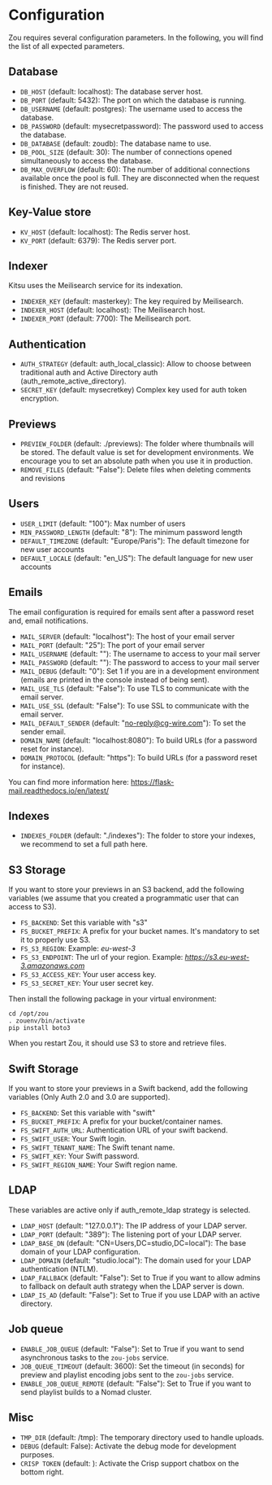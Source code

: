 # Configuration

Zou requires several configuration parameters. In the following, you will find
the list of all expected parameters.

## Database

* `DB_HOST` (default: localhost): The database server host.
* `DB_PORT` (default: 5432): The port on which the database is running.
* `DB_USERNAME` (default: postgres): The username used to access the database.
* `DB_PASSWORD` (default: mysecretpassword): The password used to access the
  database.
* `DB_DATABASE` (default: zoudb): The database name to use.
* `DB_POOL_SIZE` (default: 30): The number of connections opened simultaneously 
  to access the database.
* `DB_MAX_OVERFLOW` (default: 60): The number of additional connections available 
  once the pool is full. They are disconnected when the request is finished. They
  are not reused.

## Key-Value store

* `KV_HOST` (default: localhost): The Redis server host.
* `KV_PORT` (default: 6379): The Redis server port.

## Indexer

Kitsu uses the Meilisearch service for its indexation.

* `INDEXER_KEY` (default: masterkey): The key required by Meilisearch.
* `INDEXER_HOST` (default: localhost): The Meilisearch host.
* `INDEXER_PORT` (default: 7700): The Meilisearch port.

## Authentication

* `AUTH_STRATEGY` (default: auth\_local\_classic): Allow to choose between
traditional auth and Active Directory auth (auth\_remote\_active\_directory).
* `SECRET_KEY` (default: mysecretkey) Complex key used for auth token encryption.

## Previews

* `PREVIEW_FOLDER` (default: ./previews): The folder where
  thumbnails will be stored. The default value is set for development
  environments. We encourage you to set an absolute path when you use it in
  production.
* `REMOVE_FILES` (default: "False"): Delete files when deleting comments and revisions

## Users

* `USER_LIMIT` (default: "100"): Max number of users
* `MIN_PASSWORD_LENGTH` (default: "8"): The minimum password length
* `DEFAULT_TIMEZONE` (default: "Europe/Paris"): The default timezone for new user accounts
* `DEFAULT_LOCALE` (default: "en_US"): The default language for new user accounts

## Emails

The email configuration is required for emails sent after a password reset and,
email notifications.

* `MAIL_SERVER` (default: "localhost"): The host of your email server
* `MAIL_PORT` (default: "25"): The port of your email server
* `MAIL_USERNAME` (default: ""): The username to access to your mail server
* `MAIL_PASSWORD` (default: ""): The password to access to your mail server
* `MAIL_DEBUG` (default: "0"): Set 1 if you are in a development environment
  (emails are printed in the console instead of being sent).
* `MAIL_USE_TLS` (default: "False"): To use TLS to communicate with the email
  server.
* `MAIL_USE_SSL` (default: "False"): To use SSL to communicate with the email
  server.
* `MAIL_DEFAULT_SENDER` (default: "no-reply@cg-wire.com"): To set the sender
  email.
* `DOMAIN_NAME` (default: "localhost:8080"): To build URLs (for a password reset
  for instance).
* `DOMAIN_PROTOCOL` (default: "https"): To build URLs (for a password reset
  for instance).

You can find more information here:
https://flask-mail.readthedocs.io/en/latest/

## Indexes

* `INDEXES_FOLDER` (default: "./indexes"): The folder to store your indexes, we
  recommend to set a full path here.


## S3 Storage

If you want to store your previews in an S3 backend, add the following
variables (we assume that you created a programmatic user that can access
to S3).

* `FS_BACKEND`: Set this variable with "s3"
* `FS_BUCKET_PREFIX`: A prefix for your bucket names. It's mandatory to 
   set it to properly use S3.
* `FS_S3_REGION`: Example: *eu-west-3*
* `FS_S3_ENDPOINT`: The url of your region. 
   Example: *https://s3.eu-west-3.amazonaws.com*
* `FS_S3_ACCESS_KEY`: Your user access key.
* `FS_S3_SECRET_KEY`: Your user secret key.

Then install the following package in your virtual environment:

```
cd /opt/zou
. zouenv/bin/activate
pip install boto3
```

When you restart Zou, it should use S3 to store and retrieve files.

## Swift Storage

If you want to store your previews in a Swift backend, add the following
variables (Only Auth 2.0 and 3.0 are supported).

* `FS_BACKEND`: Set this variable with "swift"
* `FS_BUCKET_PREFIX`: A prefix for your bucket/container names.
* `FS_SWIFT_AUTH_URL`: Authentication URL of your swift backend.
* `FS_SWIFT_USER`: Your Swift login.
* `FS_SWIFT_TENANT_NAME`: The Swift tenant name.
* `FS_SWIFT_KEY`: Your Swift password.
* `FS_SWIFT_REGION_NAME`: Your Swift region name.

## LDAP

These variables are active only if auth\_remote\_ldap strategy is selected.

* `LDAP_HOST` (default: "127.0.0.1"): The IP address of your LDAP server.
* `LDAP_PORT` (default: "389"): The listening port of your LDAP server.
* `LDAP_BASE_DN` (default: "CN=Users,DC=studio,DC=local"): The base domain of your
   LDAP configuration.
* `LDAP_DOMAIN` (default: "studio.local"): The domain used for your LDAP
  authentication (NTLM).
* `LDAP_FALLBACK` (default: "False"): Set to True if you want to allow admins
  to fallback on default auth strategy when the LDAP server is down.
* `LDAP_IS_AD` (default: "False"): Set to True if you use LDAP with an active directory.


## Job queue

* `ENABLE_JOB_QUEUE` (default: "False"): Set to True if you want to send
  asynchronous tasks to the `zou-jobs` service.
* `JOB_QUEUE_TIMEOUT` (default: 3600): Set the timeout (in seconds) for preview and playlist encoding jobs sent to the `zou-jobs` service.
* `ENABLE_JOB_QUEUE_REMOTE` (default: "False"): Set to True if you want to send
  playlist builds to a Nomad cluster.


## Misc

* `TMP_DIR` (default: /tmp): The temporary directory used to handle uploads.
* `DEBUG` (default: False): Activate the debug mode for development purposes.
* `CRISP TOKEN` (default: ): Activate the Crisp support chatbox on the bottom right.